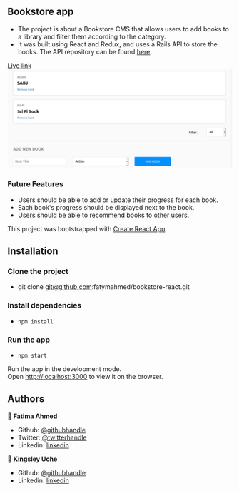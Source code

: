 ## Bookstore app
- The project is about a Bookstore CMS that allows users to add books to a library and filter them according to the category.
- It was built using React and Redux, and uses a Rails API to store the books. The API repository can be found [here](https://github.com/fatymahmed/bookstore-backend).

[Live link](https://bookstore-react-app.herokuapp.com)
![screenshot](./bookstore.png)


### Future Features
- Users should be able to add or update their progress for each book.
- Each book's progress should be displayed next to the book.
- Users should be able to recommend books to other users.


This project was bootstrapped with [Create React App](https://github.com/facebook/create-react-app).

## Installation

### Clone the project
- git clone git@github.com:fatymahmed/bookstore-react.git

### Install dependencies
- `npm install`

### Run the app
 - `npm start`

Run the app in the development mode.<br />
Open [http://localhost:3000](http://localhost:3000) to view it on the browser.

## Authors

👤 **Fatima Ahmed**

- Github: [@githubhandle](https://github.com/fatymahmed)
- Twitter: [@twitterhandle](https://twitter.com/fatymahmed)
- Linkedin: [linkedin](https://www.linkedin.com/in/fatimahmed/)

👤 **Kingsley Uche**

- Github: [@githubhandle](https://github.com/Urchmaney)
- Linkedin: [linkedin](https://www.linkedin.com/in/kingsley-uche/)
